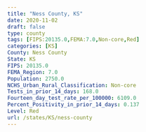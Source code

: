 ```yaml
---
title: "Ness County, KS"
date: 2020-11-02
draft: false
type: county
tags: [FIPS:20135.0,FEMA:7.0,Non-core,Red]
categories: [KS]
County: Ness County
State: KS
FIPS: 20135.0
FEMA_Region: 7.0
Population: 2750.0
NCHS_Urban_Rural_Classification: Non-core
Tests_in_prior_14_days: 168.0
Fourteen_day_test_rate_per_100000: 6109.0
Percent_Positivity_in_prior_14_days: 0.137
Level: Red
url: /states/KS/ness-county
---
```



